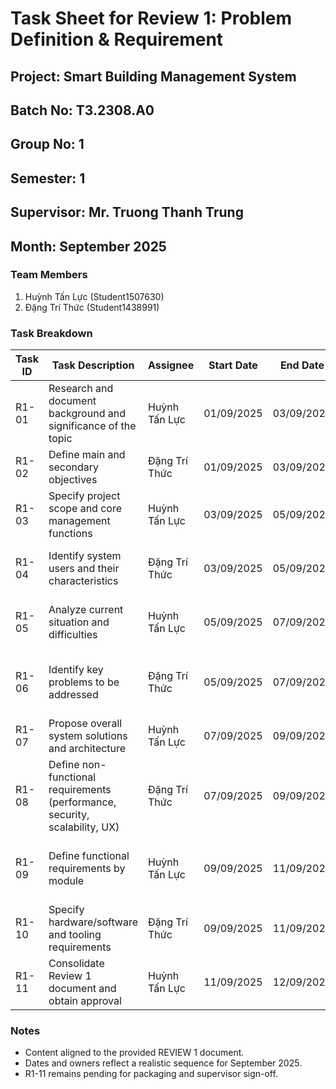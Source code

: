 # Task Sheet for Review 1: Problem Definition & Requirement

## Project: Smart Building Management System
## Batch No: T3.2308.A0
## Group No: 1
## Semester: 1
## Supervisor: Mr. Truong Thanh Trung
## Month: September 2025

### Team Members
1. Huỳnh Tấn Lực (Student1507630)
2. Đặng Trí Thức (Student1438991)

### Task Breakdown
| Task ID | Task Description | Assignee | Start Date | End Date | Status | Notes |
|---------|------------------|----------|------------|----------|--------|-------|
| R1-01   | Research and document background and significance of the topic | Huỳnh Tấn Lực | 01/09/2025 | 03/09/2025 | Completed | Urbanization, manual processes, communication gaps |
| R1-02   | Define main and secondary objectives | Đặng Trí Thức | 01/09/2025 | 03/09/2025 | Completed | Automation, UX, scalability, security, i18n |
| R1-03   | Specify project scope and core management functions | Huỳnh Tấn Lực | 03/09/2025 | 05/09/2025 | Completed | Users, apartments, facilities, billing, notifications |
| R1-04   | Identify system users and their characteristics | Đặng Trí Thức | 03/09/2025 | 05/09/2025 | Completed | Admin, Staff, Resident, Owner; skills and needs |
| R1-05   | Analyze current situation and difficulties | Huỳnh Tấn Lực | 05/09/2025 | 07/09/2025 | Completed | Process, communication, facility, finance, access issues |
| R1-06   | Identify key problems to be addressed | Đặng Trí Thức | 05/09/2025 | 07/09/2025 | Completed | Process automation, notifications, booking, payments |
| R1-07   | Propose overall system solutions and architecture | Huỳnh Tấn Lực | 07/09/2025 | 09/09/2025 | Completed | Web + Mobile + REST APIs; 3-tier architecture |
| R1-08   | Define non-functional requirements (performance, security, scalability, UX) | Đặng Trí Thức | 07/09/2025 | 09/09/2025 | Completed | <2s response, 99.9% uptime, TLS, JWT, RBAC |
| R1-09   | Define functional requirements by module | Huỳnh Tấn Lực | 09/09/2025 | 11/09/2025 | Completed | User, Apartment, Facility, Billing, Notifications, Reporting |
| R1-10   | Specify hardware/software and tooling requirements | Đặng Trí Thức | 09/09/2025 | 11/09/2025 | Completed | Server specs, clients, DB, Redis, tooling |
| R1-11   | Consolidate Review 1 document and obtain approval | Huỳnh Tấn Lực | 11/09/2025 | 12/09/2025 | Pending | Prepare final PDF/MD for submission |

### Notes
- Content aligned to the provided REVIEW 1 document.
- Dates and owners reflect a realistic sequence for September 2025.
- R1-11 remains pending for packaging and supervisor sign-off.


